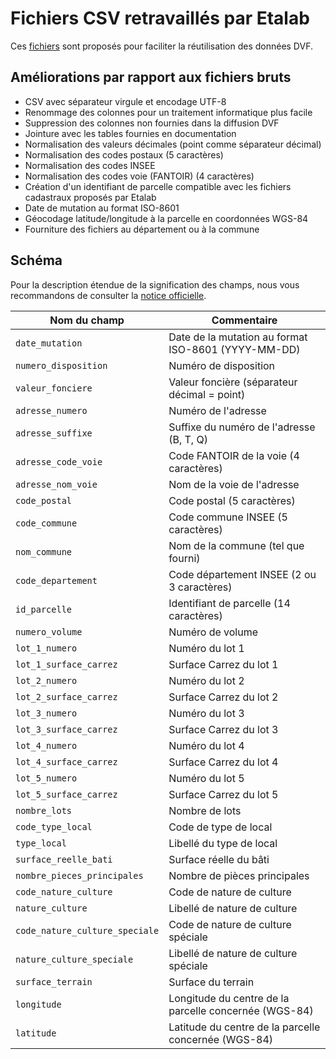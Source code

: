 # Fichiers CSV retravaillés par Etalab

Ces [fichiers](http://cadastre.data.gouv.fr/data/hackathon-dgfip-dvf/contrib/etalab-csv) sont proposés pour faciliter la réutilisation des données DVF.

## Améliorations par rapport aux fichiers bruts

- CSV avec séparateur virgule et encodage UTF-8
- Renommage des colonnes pour un traitement informatique plus facile
- Suppression des colonnes non fournies dans la diffusion DVF
- Jointure avec les tables fournies en documentation
- Normalisation des valeurs décimales (point comme séparateur décimal)
- Normalisation des codes postaux (5 caractères)
- Normalisation des codes INSEE
- Normalisation des codes voie (FANTOIR) (4 caractères)
- Création d'un identifiant de parcelle compatible avec les fichiers cadastraux proposés par Etalab
- Date de mutation au format ISO-8601
- Géocodage latitude/longitude à la parcelle en coordonnées WGS-84
- Fourniture des fichiers au département ou à la commune

## Schéma

Pour la description étendue de la signification des champs, nous vous recommandons de consulter la [notice officielle](https://cadastre.data.gouv.fr/data/hackathon-dgfip-dvf/notice-descriptive-du-fichier-dvf.pdf).

| Nom du champ | Commentaire |
| --- | --- |
| `date_mutation` | Date de la mutation au format ISO-8601 (YYYY-MM-DD) |
| `numero_disposition` | Numéro de disposition |
| `valeur_fonciere` | Valeur foncière (séparateur décimal = point) |
| `adresse_numero` | Numéro de l'adresse |
| `adresse_suffixe` | Suffixe du numéro de l'adresse (B, T, Q) |
| `adresse_code_voie` | Code FANTOIR de la voie (4 caractères) |
| `adresse_nom_voie` | Nom de la voie de l'adresse |
| `code_postal` | Code postal (5 caractères) |
| `code_commune` | Code commune INSEE (5 caractères) |
| `nom_commune` | Nom de la commune (tel que fourni) |
| `code_departement` | Code département INSEE (2 ou 3 caractères) |
| `id_parcelle` | Identifiant de parcelle (14 caractères) |
| `numero_volume` | Numéro de volume |
| `lot_1_numero` | Numéro du lot 1 |
| `lot_1_surface_carrez` | Surface Carrez du lot 1 |
| `lot_2_numero` | Numéro du lot 2 |
| `lot_2_surface_carrez` | Surface Carrez du lot 2 |
| `lot_3_numero` | Numéro du lot 3 |
| `lot_3_surface_carrez` | Surface Carrez du lot 3 |
| `lot_4_numero` | Numéro du lot 4 |
| `lot_4_surface_carrez` | Surface Carrez du lot 4 |
| `lot_5_numero` | Numéro du lot 5 |
| `lot_5_surface_carrez` | Surface Carrez du lot 5 |
| `nombre_lots` | Nombre de lots |
| `code_type_local` | Code de type de local |
| `type_local` | Libellé du type de local |
| `surface_reelle_bati` | Surface réelle du bâti |
| `nombre_pieces_principales` | Nombre de pièces principales |
| `code_nature_culture` | Code de nature de culture |
| `nature_culture` | Libellé de nature de culture |
| `code_nature_culture_speciale` | Code de nature de culture spéciale |
| `nature_culture_speciale` | Libellé de nature de culture spéciale |
| `surface_terrain` | Surface du terrain |
| `longitude` | Longitude du centre de la parcelle concernée (WGS-84) |
| `latitude` | Latitude du centre de la parcelle concernée (WGS-84) |
